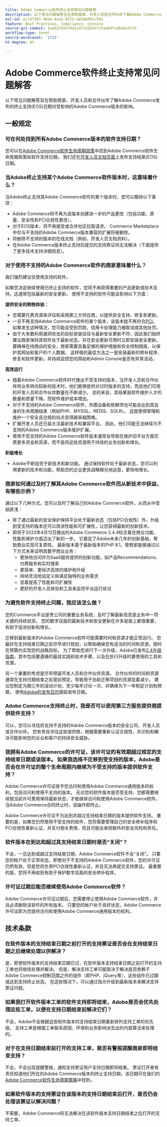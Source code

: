 ```yaml
---
title: Adobe Commerce软件终止支持常见问题解答
description: 以下常见问题解答旨在帮助商家、开发人员和合作伙伴了解Adobe Commerce发布的终止支持(EOS)日期对受影响的Adobe Commerce版本的影响。
exl-id: ec147307-46eb-4a3a-8572-a014b091c58a
feature: Best Practices, Compliance, Console
source-git-commit: 2aeb2355b74d1cdfc62b5e7c5aa04fcd0a654733
workflow-type: tm+mt
source-wordcount: '1733'
ht-degree: 0%

---
```


# Adobe Commerce软件终止支持常见问题解答

以下常见问题解答旨在帮助商家、开发人员和合作伙伴了解Adobe Commerce发布的终止支持(EOS)日期对受影响的Adobe Commerce版本的影响。

## 一般规定

### 可在何处找到所有Adobe Commerce版本的软件支持日期？

您可以在[Adobe Commerce软件生命周期政策](https://www.adobe.com/content/dam/cc/en/legal/terms/enterprise/pdfs/Adobe-Commerce-Software-Lifecycle-Policy.pdf)中找到Adobe Commerce软件生命周期政策和软件支持日期。 我们还在[开发人员文档页面](https://experienceleague.adobe.com/en/docs/commerce-operations/release/versions)上发布支持结束(EOS)日期。

### 当Adobe终止支持某个Adobe Commerce软件版本时，这意味着什么？

当Adobe终止支持其Adobe Commerce软件的某个版本时，您可以期待以下事项：

* Adobe Commerce将不再为该版本创建进一步的产品更改（包括功能、质量、安全性和PCI合规性更改）。
* 对于EOS版本，将不再接受或合并社区拉取请求。 Commerce Marketplace中仅与不支持的Adobe Commerce版本兼容的扩展将被删除。
* 将删除不支持的版本的在线文档（例如，开发人员文档资料）。
* 在Adobe Commerce版本终止支持后提交的支持票证将无法解决（下面提供了更多技术支持详细信息）。

### 对于使用不支持的Adobe Commerce软件的商家意味着什么？

我们强烈建议仅使用支持的软件。

如果您决定继续使用已终止支持的软件，您将不再获得重要的产品更新或技术支持，这通常包括最新的安全更新。 使用不支持的软件可能会影响以下方面：

**提供安全的购物体验：**

* 您需要花费资源来评估和采用第三方供应商，以提供安全支持、修复和更新。
* 一旦不再支持Adobe Commerce软件的某个版本，该版本就不再符合[PCI](https://www.pcisecuritystandards.org/pci_security/maintaining_payment_security)。 如果发生这种情况，您可能会受到罚款、信用卡处理能力被取消或其他处罚。
* 由于大多数利用漏洞攻击的目标安装往往与最新安全更新不符，因此我们始终建议商家保持其软件处于最新状态，并在安全更新可用时立即安装安全更新。 要确保在线商店的安全，商家需要具备足够的保护措施和安全控制措施，以保护其网站和客户的个人数据。 这样做的最佳方法之一是安装最新的修补程序、修复和软件更新，并持续监控您的网站和Admin Console是否有异常活动。

**高效运行**

* 随着Adobe Commerce软件时代推出不受支持的版本，当开发人员和合作伙伴将业务转向较新的技术时，他们能够提供对过时版本的支持，而且他们可用的开发人员和合作伙伴数量在不断减少。 总的来说，其结果是软件维护人才的数量和质量下降，而软件维护成本增加。
* 对于不支持的Adobe Commerce软件，外围设备和依赖项也可能会达到其自身的生命周期结束（例如PHP、MYSQL、REDIS、SOLR）。 这就使得管理和维护一个安全且合规的站点变得越来越困难。
* 扩展开发人员还日益关注最新技术和兼容平台。 因此，他们可能无法继续为不支持的Adobe Commerce版本维护扩展。
* 使用不受支持的Adobe Commerce软件版本通常会导致在维护旧平台方面花费更多资金和资源，而不是将这些资源用于持续的业务创新和增长。

**积极增长**

* Adobe不断投资于新技术和新功能。 通过保持软件处于最新状态，您可以利用更新的技术和功能，帮助您的企业更具战略眼光地运营，更快地增长。

### 商家如何通过及时了解其Adobe Commerce软件而从新技术中获益，有哪些示例？

通过以下几种方式，您可以及时了解自己的Adobe Commerce软件，从而从中受益匪浅：

* 除了通过最新的安全保护保持平台处于最新状态（包括PCI合规性）外，升级到受支持的版本还可以改进性能和可扩展性，让您获得最新的创新技术。
* 即将于2022年4月12日推出的Adobe Commerce 2.4.4标志着在商业功能、性能和保护方面迈出了新的一步。 它奠定了Adobe未来几年的创新基础，帮助商业实现可复原性。 最新版本基于最新版本的PHP 8.1，使商家能够通过以下方式未来证明其数字商业业务：
   * 更快地访问作为SaaS服务提供的创新功能，如产品Recommendations、付费服务和实时搜索
   * 更简单、更经济高效的维护和升级
   * 持续灵活地自定义和满足独特的业务需求
   * 显着提高了性能和可扩展性
   * 更好的开发人员体验和工具来监控平台运行状况

### 为避免软件支持终止问题，我应该怎么做？

您的Commerce平台是贵公司的重要业务系统，及时了解最新信息是业务中一项关键的持续投资。 您的数字店面的最新技术和安全更新在许多层面上都很重要，有助于促进创新和增长。

迁移到最新版本的Adobe Commerce软件可能需要时间和资源才能正常运行。 您最好在支持结束日期之前尽早进行规划，以帮助确保您有适当的时间和资源，按时在预算内实现您的战略目标。 为了帮助您进行下一次升级，Adobe已发布[2.4升级指南](https://experienceleague.adobe.com/docs/commerce-operations/assets/adobe-commerce-2-4-upgrade-guide.pdf)，其中包括要遵循的最佳实践和技术步骤，以及在执行升级时要使用的工具和资源。

另一个重要的考虑是尽早预留开发人员和合作伙伴资源。 合作伙伴的时间和资源通常在支持日期结束之前提前预定，导致用于协助迁移项目的资源显着减少。 建议您制定为期三年的滚动计划，至少每年讨论一次，并确保为下一年制定计划和预算。 使用[Adobe的发布日历](https://experienceleague.adobe.com/en/docs/commerce-operations/release/planning/schedule)跟踪发布日期。

### Adobe Commerce支持终止时，我是否可以使用第三方服务提供商提供软件支持？

可以，您可以寻找将支持不支持的Adobe Commerce版本的安全公司、开发人员或合作伙伴。 您有责任评估这些提供商，根据需要重新认证合规性，并识别和解决可能影响您的企业和客户的持续安全威胁。

### 我拥有Adobe Commerce的许可证，该许可证的有效期超过规定的支持结束日期或该版本。 如果我选择不迁移到受支持的版本，Adobe是否会在许可证的整个生命周期内继续为不受支持的版本提供软件支持？

Adobe Commerce许可证授予您访问和使用Adobe Commerce通用版本的权利，包括访问和使用不支持的版本。 无论您的软件版本是否受支持，您都需要继续按当前许可费用保持最新状态，才能继续访问和使用Adobe Commerce软件。 当Adobe Commerce合同终止时，该操作即终止。

Adobe Commerce许可证不为达到并超过支持结束日期的版本提供软件支持。 重要的是，如果您仍然使用不受支持的软件，您将需要管理自己的安全修补程序和PCI合规性重新认证，并支付相关费用，而且可能会承担额外的安全风险和责任。

### 软件版本在到达和超过其支持结束日期时是否“关闭”？

不会，一旦达到或超过支持结束日期，Adobe Commerce软件不会“关闭”。 只要您的帐户处于正常状态，即使对于不支持的Adobe Commerce软件，您的许可证仍然有效，但是您将负责PCI合规性重新认证，并且无法再提交支持票证。 最重要的是，您将不再收到有助于保护数字店面的安全修补程序。

### 许可证过期后能否继续使用Adobe Commerce软件？

Adobe Commerce许可证过期后，您需要停止使用Adobe Commerce软件，并且必须删除该软件的所有版本。 只要您的帐户处于良好状态，Adobe Commerce许可证即为您提供访问和使用Adobe Commerce通用版本的权利。

## 技术条款

### 在软件版本的支持结束日期之前打开的支持票证是否会在支持结束日期之后继续处理以供解决？

是，即使软件版本的支持结束日期已过，在软件版本支持结束日期之前打开的支持工单也将继续处理并解决。 但是，解决支持工单可能取决于解决是否依赖于Adobe Commerce控制范围之外的组件（即PHP、jQuery等），这些组件已过期或达到支持终止状态。 在这些情况下，可以通过指示升级到最新版本来解决支持票证问题。

### 如果我打开软件版本工单的软件支持即将结束，Adobe是否会优先处理这些工单，以便在支持日期结束前解决它们？

不会，Adobe不会根据这些软件版本的支持结束日期重新排列支持工单的优先级。 支持工单是根据工单联系原因、环境和业务影响派生出的内部算法来处理的。

### 对于在支持日期结束前打开的支持工单，是否有警报提醒商家即将结束支持？

不会，不会出现提醒警报，通知支持票证用户支持日期即将结束。 票证打开者有责任知道他们所在的Adobe Commerce版本的终止支持日期，该日期可在我们的[Adobe Commerce软件生命周期策略](https://magento.com/sites/default/files/magento-software-lifecycle-policy.pdf)中找到。

### 如果软件版本的支持票证在该版本的支持日期结束后打开，是否仍会处理该票证以解决问题？

不需要，Adobe Commerce将无法解决在该软件版本支持日期结束之后打开的支持工单。
